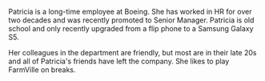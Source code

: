 
Patricia is a long-time employee at Boeing. She has worked in HR for over two decades and was recently promoted to Senior Manager. Patricia is old school and only recently upgraded from a flip phone to a Samsung Galaxy S5.

Her colleagues in the department are friendly, but most are in their late 20s and all of Patricia's friends have left the company. She likes to play FarmVille on breaks.